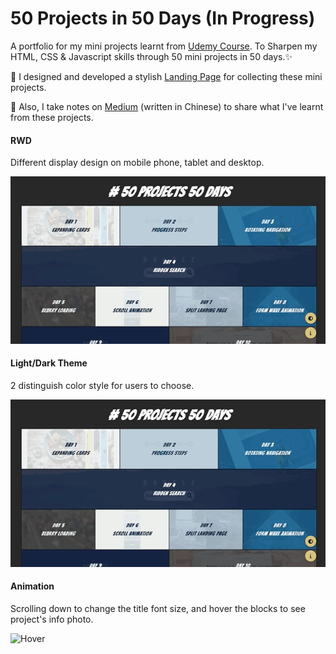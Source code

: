 # 50 Projects in 50 Days (In Progress)
A portfolio for my mini projects learnt from [Udemy Course](https://www.udemy.com/course/50-projects-50-days/). To Sharpen my HTML, CSS & Javascript skills through 50 mini projects in 50 days.✨


🌟 I designed and developed a stylish [Landing Page](https://wentingliuu.github.io/50projects50days/) for collecting these mini projects.

🌟 Also, I take notes on [Medium](https://wentingliuu.medium.com/50projects50days-%E5%AD%B8%E7%BF%92%E7%AD%86%E8%A8%98-46a81a2cede) (written in Chinese) to share what I've learnt from these projects.


#### RWD
Different display design on mobile phone, tablet and desktop. 

![RWD](https://github.com/wentingliuu/50projects50days/blob/main/image/main-page-RWD.gif)


#### Light/Dark Theme
2 distinguish color style for users to choose.

![Dark Theme](https://github.com/wentingliuu/50projects50days/blob/main/image/main-page-dark-mode.gif)


#### Animation
Scrolling down to change the title font size, and hover the blocks to see project's info photo.

![Hover](https://github.com/wentingliuu/50projects50days/blob/main/image/main-page-hover.gif)
